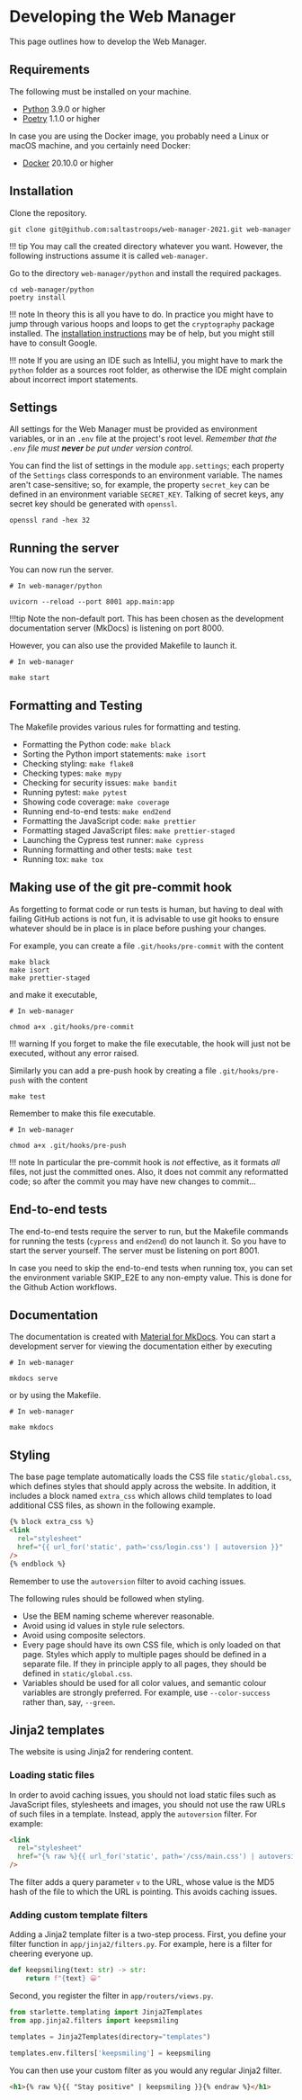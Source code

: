 # Developing the Web Manager

This page outlines how to develop the Web Manager.

## Requirements

The following must be installed on your machine.

- [Python](https://www.python.org) 3.9.0 or higher
- [Poetry](https://python-poetry.org) 1.1.0 or higher

In case you are using the Docker image, you probably need a Linux or macOS machine, and you certainly need Docker:

- [Docker](https://www.docker.com) 20.10.0 or higher

## Installation

Clone the repository.

```shell
git clone git@github.com:saltastroops/web-manager-2021.git web-manager
```

!!! tip
You may call the created directory whatever you want. However, the following instructions assume it is called `web-manager`.

Go to the directory `web-manager/python` and install the required packages.

```shell
cd web-manager/python
poetry install
```

!!! note
In theory this is all you have to do. In practice you might have to jump through various hoops and loops to get the `cryptography` package installed. The [installation instructions](https://cryptography.io/en/latest/installation.html) may be of help, but you might still have to consult Google.

!!! note
If you are using an IDE such as IntelliJ, you might have to mark the `python` folder as a sources root folder, as otherwise the IDE might complain about incorrect import statements.

## Settings

All settings for the Web Manager must be provided as environment variables, or in an `.env` file at the project's root level. _Remember that the `.env` file must **never** be put under version control._

You can find the list of settings in the module `app.settings`; each property of the `Settings` class corresponds to an environment variable. The names aren't case-sensitive; so, for example, the property `secret_key` can be defined in an environment variable `SECRET_KEY`. Talking of secret keys, any secret key should be generated with `openssl`.

```shell
openssl rand -hex 32
```

## Running the server

You can now run the server.

```shell
# In web-manager/python

uvicorn --reload --port 8001 app.main:app
```

!!!tip
Note the non-default port. This has been chosen as the development documentation server (MkDocs) is listening on port 8000.

However, you can also use the provided Makefile to launch it.

```shell
# In web-manager

make start
```

## Formatting and Testing

The Makefile provides various rules for formatting and testing.

- Formatting the Python code: `make black`
- Sorting the Python import statements: `make isort`
- Checking styling: `make flake8`
- Checking types: `make mypy`
- Checking for security issues: `make bandit`
- Running pytest: `make pytest`
- Showing code coverage: `make coverage`
- Running end-to-end tests: `make end2end`
- Formatting the JavaScript code: `make prettier`
- Formatting staged JavaScript files: `make prettier-staged`
- Launching the Cypress test runner: `make cypress`
- Running formatting and other tests: `make test`
- Running tox: `make tox`

## Making use of the git pre-commit hook

As forgetting to format code or run tests is human, but having to deal with failing GitHub actions is not fun, it is advisable to use git hooks to ensure whatever should be in place is in place before pushing your changes.

For example, you can create a file `.git/hooks/pre-commit` with the content

```shell
make black
make isort
make prettier-staged
```

and make it executable,

```shell
# In web-manager

chmod a+x .git/hooks/pre-commit
```

!!! warning
If you forget to make the file executable, the hook will just not be executed, without any error raised.

Similarly you can add a pre-push hook by creating a file `.git/hooks/pre-push` with the content

```shell
make test
```

Remember to make this file executable.

```shell
# In web-manager

chmod a+x .git/hooks/pre-push
```

!!! note
In particular the pre-commit hook is _not_ effective, as it formats _all_ files, not just the committed ones. Also, it does not commit any reformatted code; so after the commit you may have new changes to commit...

## End-to-end tests

The end-to-end tests require the server to run, but the Makefile commands for running the tests (`cypress` and `end2end`) do not launch it. So you have to start the server yourself. The server must be listening on port 8001.

In case you need to skip the end-to-end tests when running tox, you can set the environment variable SKIP_E2E to any non-empty value. This is done for the Github Action workflows.

## Documentation

The documentation is created with [Material for MkDocs](https://squidfunk.github.io/mkdocs-material/). You can start a development server for viewing the documentation either by executing

```shell
# In web-manager

mkdocs serve
```

or by using the Makefile.

```shell
# In web-manager

make mkdocs
```

## Styling

The base page template automatically loads the CSS file `static/global.css`, which defines styles that should apply across the website. In addition, it includes a block named `extra_css` which allows child templates to load additional CSS files, as shown in the following example.

```html
{% block extra_css %}
<link
  rel="stylesheet"
  href="{{ url_for('static', path='css/login.css') | autoversion }}"
/>
{% endblock %}
```

Remember to use the `autoversion` filter to avoid caching issues.

The following rules should be followed when styling.

- Use the BEM naming scheme wherever reasonable.
- Avoid using id values in style rule selectors.
- Avoid using composite selectors.
- Every page should have its own CSS file, which is only loaded on that page. Styles which apply to multiple pages should be defined in a separate file. If they in principle apply to all pages, they should be defined in `static/global.css`.
- Variables should be used for all color values, and semantic colour variables are strongly preferred. For example, use `--color-success` rather than, say, `--green`.

## Jinja2 templates

The website is using Jinja2 for rendering content.

### Loading static files

In order to avoid caching issues, you should not load static files such as JavaScript files, stylesheets and images, you should not use the raw URLs of such files in a template. Instead, apply the `autoversion` filter. For example:

```html
<link
  rel="stylesheet"
  href="{% raw %}{{ url_for('static', path='/css/main.css') | autoversion }}{% endraw %}"
/>
```

The filter adds a query parameter `v` to the URL, whose value is the MD5 hash of the file to which the URL is pointing. This avoids caching issues.

### Adding custom template filters

Adding a Jinja2 template filter is a two-step process. First, you define your filter function in `app/jinja2/filters.py`. For example, here is a filter for cheering everyone up.

```python
def keepsmiling(text: str) -> str:
    return f"{text} 😀️"
```

Second, you register the filter in `app/routers/views.py`.

```python hl_lines="2 6"
from starlette.templating import Jinja2Templates
from app.jinja2.filters import keepsmiling

templates = Jinja2Templates(directory="templates")

templates.env.filters['keepsmiling'] = keepsmiling
```

You can then use your custom filter as you would any regular Jinja2 filter.

```html
<h1>{% raw %}{{ "Stay positive" | keepsmiling }}{% endraw %}</h1>
```
